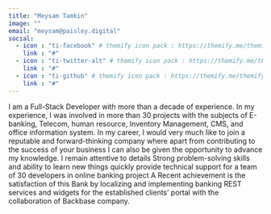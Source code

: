 ```yaml
---
title: "Meysam Tamkin"
image: ""
email: "meysam@paisley.digital"
social:
  - icon : "ti-facebook" # themify icon pack : https://themify.me/themify-icons
    link : "#"
  - icon : "ti-twitter-alt" # themify icon pack : https://themify.me/themify-icons
    link : "#"
  - icon : "ti-github" # themify icon pack : https://themify.me/themify-icons
    link : "#"
---
```


I am a Full-Stack Developer with more than a decade of experience. In my experience, I was
involved in more than 30 projects with the subjects of E-banking, Telecom, human resource, Inventory
Management, CMS, and office information system. In my career, I would very much like to join a reputable
and forward-thinking company where apart from contributing to the success of your business I can also be
given the opportunity to advance my knowledge. I remain attentive to details Strong problem-solving skills
and ability to learn new things quickly provide technical support for a team of 30 developers in online
banking project A Recent achievement is the satisfaction of this Bank by localizing and implementing banking
REST services and widgets for the established clients’ portal with the collaboration of Backbase company. 
